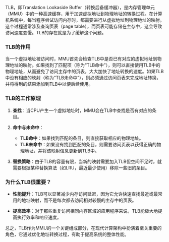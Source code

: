 TLB，即Translation Lookaside Buffer（转换后备缓冲器），是内存管理单元（MMU）中的一种高速缓存，用于加速虚拟地址到物理地址的转换过程。在计算机系统中，每当程序尝试访问内存时，都需要进行从虚拟地址到物理地址的映射。这个过程通常涉及查询页表（page table），而页表可能存储在主存中，这会导致访问速度变慢。TLB的存在就是为了缓解这个问题。

### TLB的作用

当一个虚拟地址被访问时，MMU首先会检查TLB中是否已有对应的虚拟地址到物理地址的映射。如果找到了匹配项（称为“TLB命中”），则可以直接使用TLB中的物理地址，从而避免了访问主存中的页表，大大加快了地址转换的速度。如果TLB中没有相应的映射（称为“TLB未命中”），则必须通过访问页表来完成地址转换，并将得到的结果添加到TLB中以便后续使用。

### TLB的工作原理

1. **查找**：当CPU产生一个虚拟地址时，MMU会在TLB中查找是否有对应的条目。

2. **命中与未命中**：
    - **TLB命中**：如果找到匹配的条目，则直接获取相应的物理地址。
    - **TLB未命中**：如果没有找到匹配的条目，则需要访问页表以获得正确的物理地址，并将该映射信息更新到TLB中。

3. **替换策略**：由于TLB的容量有限，当新的映射需要加入TLB但空间不足时，就需要根据某种替换算法（如LRU，最近最少使用）移除一些旧的条目。

### 为什么TLB很重要？

- **性能提升**：TLB可以显著减少内存访问延迟，因为它允许快速查找最近或最常用的地址映射，而不是每次都去访问相对较慢的主存中的页表。

- **提高效率**：对于那些重复访问相同内存区域的应用程序来说，TLB能极大地提高执行效率和响应速度。

总之，TLB作为MMU的一个关键组成部分，在现代计算架构中扮演着至关重要的角色，它通过优化地址转换过程，有助于提高系统的整体性能。